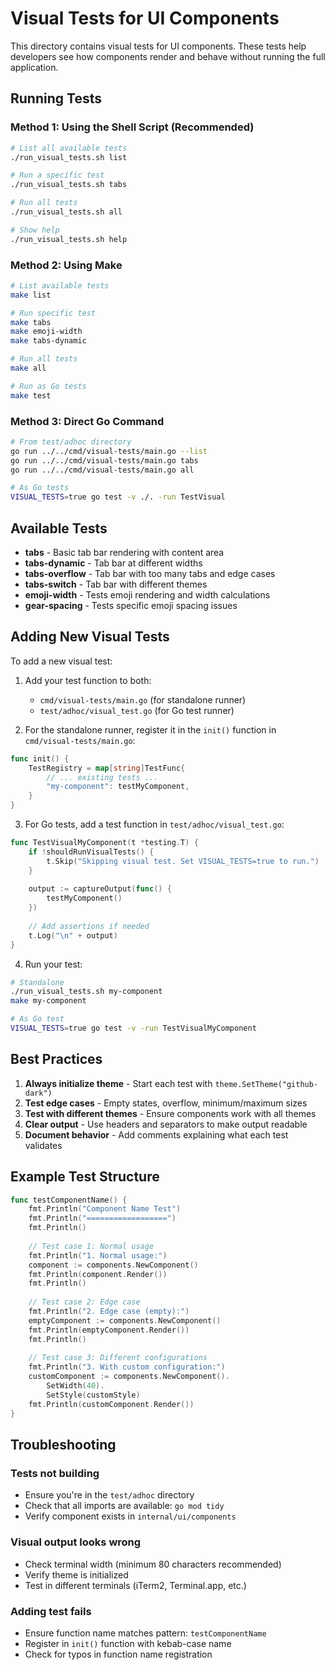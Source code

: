 # Visual Tests for UI Components

This directory contains visual tests for UI components. These tests help developers see how components render and behave without running the full application.

## Running Tests

### Method 1: Using the Shell Script (Recommended)
```bash
# List all available tests
./run_visual_tests.sh list

# Run a specific test
./run_visual_tests.sh tabs

# Run all tests
./run_visual_tests.sh all

# Show help
./run_visual_tests.sh help
```

### Method 2: Using Make
```bash
# List available tests
make list

# Run specific test
make tabs
make emoji-width
make tabs-dynamic

# Run all tests
make all

# Run as Go tests
make test
```

### Method 3: Direct Go Command
```bash
# From test/adhoc directory
go run ../../cmd/visual-tests/main.go --list
go run ../../cmd/visual-tests/main.go tabs
go run ../../cmd/visual-tests/main.go all

# As Go tests
VISUAL_TESTS=true go test -v ./. -run TestVisual
```

## Available Tests

- **tabs** - Basic tab bar rendering with content area
- **tabs-dynamic** - Tab bar at different widths
- **tabs-overflow** - Tab bar with too many tabs and edge cases
- **tabs-switch** - Tab bar with different themes
- **emoji-width** - Tests emoji rendering and width calculations
- **gear-spacing** - Tests specific emoji spacing issues

## Adding New Visual Tests

To add a new visual test:

1. Add your test function to both:
   - `cmd/visual-tests/main.go` (for standalone runner)
   - `test/adhoc/visual_test.go` (for Go test runner)

2. For the standalone runner, register it in the `init()` function in `cmd/visual-tests/main.go`:
```go
func init() {
    TestRegistry = map[string]TestFunc{
        // ... existing tests ...
        "my-component": testMyComponent,
    }
}
```

3. For Go tests, add a test function in `test/adhoc/visual_test.go`:
```go
func TestVisualMyComponent(t *testing.T) {
    if !shouldRunVisualTests() {
        t.Skip("Skipping visual test. Set VISUAL_TESTS=true to run.")
    }
    
    output := captureOutput(func() {
        testMyComponent()
    })
    
    // Add assertions if needed
    t.Log("\n" + output)
}
```

4. Run your test:
```bash
# Standalone
./run_visual_tests.sh my-component
make my-component

# As Go test
VISUAL_TESTS=true go test -v -run TestVisualMyComponent
```

## Best Practices

1. **Always initialize theme** - Start each test with `theme.SetTheme("github-dark")`
2. **Test edge cases** - Empty states, overflow, minimum/maximum sizes
3. **Test with different themes** - Ensure components work with all themes
4. **Clear output** - Use headers and separators to make output readable
5. **Document behavior** - Add comments explaining what each test validates

## Example Test Structure

```go
func testComponentName() {
    fmt.Println("Component Name Test")
    fmt.Println("==================")
    fmt.Println()
    
    // Test case 1: Normal usage
    fmt.Println("1. Normal usage:")
    component := components.NewComponent()
    fmt.Println(component.Render())
    fmt.Println()
    
    // Test case 2: Edge case
    fmt.Println("2. Edge case (empty):")
    emptyComponent := components.NewComponent()
    fmt.Println(emptyComponent.Render())
    fmt.Println()
    
    // Test case 3: Different configurations
    fmt.Println("3. With custom configuration:")
    customComponent := components.NewComponent().
        SetWidth(40).
        SetStyle(customStyle)
    fmt.Println(customComponent.Render())
}
```

## Troubleshooting

### Tests not building
- Ensure you're in the `test/adhoc` directory
- Check that all imports are available: `go mod tidy`
- Verify component exists in `internal/ui/components`

### Visual output looks wrong
- Check terminal width (minimum 80 characters recommended)
- Verify theme is initialized
- Test in different terminals (iTerm2, Terminal.app, etc.)

### Adding test fails
- Ensure function name matches pattern: `testComponentName`
- Register in `init()` function with kebab-case name
- Check for typos in function name registration